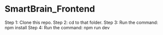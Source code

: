 # SmartBrain_Frontend

Step 1: Clone this repo.
Step 2: cd to that folder.
Step 3: Run the command: npm install
Step 4: Run the command: npm run dev

